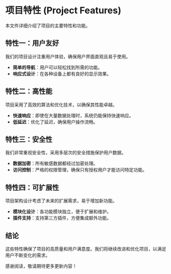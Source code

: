 # 项目特性 (Project Features)

本文件详细介绍了项目的主要特性和功能。
## 特性一：用户友好

我们的项目设计注重用户体验，确保用户界面直观且易于使用。

- **简单的导航**：用户可以轻松找到所需的功能。
- **响应式设计**：在各种设备上都有良好的显示效果。

## 特性二：高性能

项目采用了高效的算法和优化技术，以确保其性能卓越。

- **快速响应**：即使在大量数据处理时，系统仍能保持快速响应。
- **低延迟**：优化了延迟，确保用户操作流畅。

## 特性三：安全性

我们非常重视安全性，采用多层次的安全措施保护用户数据。

- **数据加密**：所有敏感数据都经过加密处理。
- **访问控制**：严格的权限管理，确保只有授权用户才能访问特定功能。

## 特性四：可扩展性

项目架构设计考虑了未来的扩展需求，易于增加新功能。

- **模块化设计**：各功能模块独立，便于扩展和维护。
- **插件支持**：支持第三方插件，方便集成额外功能。

## 结论

这些特性确保了项目的高质量和用户满意度。我们将继续改进和优化项目，以满足用户不断变化的需求。

感谢阅读，敬请期待更多更新内容！

